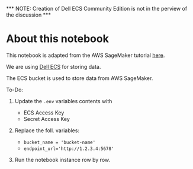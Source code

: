 *** NOTE: Creation of Dell ECS Community Edition is not in the perview of the discussion ***

# About this notebook

This notebook is adapted from the AWS SageMaker tutorial [here](https://aws.amazon.com/getting-started/hands-on/build-train-deploy-machine-learning-model-sagemaker/#:~:text=Introduction%201%20Step%201%3A%20Create%20an%20Amazon%20SageMaker,model%20performance%20...%206%20Step%206%3A%20Clean%20up).

We are using [Dell ECS](https://www.google.com/search?q=dell+ecs&rlz=1C1GCEO_enSG1032SG1032&oq=dell+ecs&aqs=chrome.0.69i59j0i512l4j69i60l3.2583j0j7&sourceid=chrome&ie=UTF-8) for storing data.

The ECS bucket is used to store data from AWS SageMaker. 

To-Do:

1. Update the `.env` variables contents with 
   - ECS Access Key  
   - Secret Access Key

2. Replace the foll. variables:
   - `bucket_name = 'bucket-name'`
   - `endpoint_url='http://1.2.3.4:5678'`

3. Run the notebook instance row by row. 

